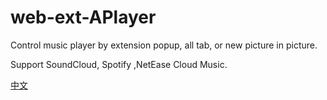 # web-ext-APlayer
Control music player by extension popup, all tab, or new picture in picture.

Support SoundCloud, Spotify ,NetEase Cloud Music.

[中文](./readme.zh.md)
